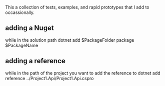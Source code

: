This a collection of tests, examples, and rapid prototypes that I add to occassionally. 


## adding a Nuget 

while in the solution path 
    dotnet add $PackageFolder package $PackageName 

## adding a reference 

while in the path of the project you want to add the reference to
    dotnet add reference ../Project1.Api/Project1.Api.cspro
